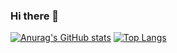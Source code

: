 ### Hi there 👋

<!--
**cxh0519/cxh0519** is a ✨ _special_ ✨ repository because its `README.md` (this file) appears on your GitHub profile.

Here are some ideas to get you started:

- 🔭 I’m currently working on ...
- 🌱 I’m currently learning ...
- 👯 I’m looking to collaborate on ...
- 🤔 I’m looking for help with ...
- 💬 Ask me about ...
- 📫 How to reach me: ...
- 😄 Pronouns: ...
- ⚡ Fun fact: ...
-->
[![Anurag's GitHub stats](https://github-readme-stats.vercel.app/api?username=cxh0519)](https://github.com/anuraghazra/github-readme-stats)
[![Top Langs](https://github-readme-stats.vercel.app/api/top-langs/?username=cxh0519&layout=compact)](https://github.com/anuraghazra/github-readme-stats)
